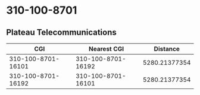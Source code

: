 # 310-100-8701
## Plateau Telecommunications


| CGI | Nearest CGI | Distance |
|-----|-------------|----------|
| 310-100-8701-16101 | 310-100-8701-16192 | 5280.21377354 |
| 310-100-8701-16192 | 310-100-8701-16101 | 5280.21377354 |
